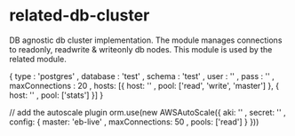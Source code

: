 # related-db-cluster

DB agnostic db cluster implementation. The module manages connections to readonly, readwrite & writeonly db nodes. This module is used by the related module. 



{
      type           : 'postgres'
    , database       : 'test'
    , schema         : 'test'
    , user           : ''
    , pass           : ''
    , maxConnections : 20
    , hosts: [{
          host: ''
        , pool: ['read', 'write', 'master']
    }, {
          host: ''
        , pool: ['stats']
    }]
}





// add the autoscale plugin
orm.use(new AWSAutoScale({
      aki: ''
    , secret: ''
    , config: {
          master: 'eb-live'
        , maxConnections: 50
        , pools: ['read']
    }
}))
